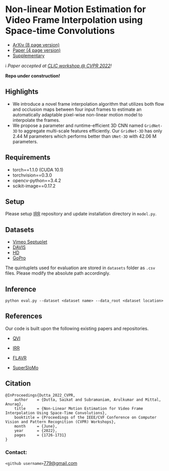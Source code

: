 # Non-linear Motion Estimation for Video Frame Interpolation using Space-time Convolutions

- [ArXiv (8 page version)](https://arxiv.org/abs/2201.11407)
- [Paper (4 page version)](https://openaccess.thecvf.com/content/CVPR2022W/CLIC/papers/Dutta_Non-Linear_Motion_Estimation_for_Video_Frame_Interpolation_Using_Space-Time_Convolutions_CVPRW_2022_paper.pdf)
- [Supplementary](https://openaccess.thecvf.com/content/CVPR2022W/CLIC/supplemental/Dutta_Non-Linear_Motion_Estimation_CVPRW_2022_supplemental.pdf)



:information_source:	_Paper accepted at [CLIC workshop @ CVPR 2022](compression.cc)!_

**Repo under construction!**

## Highlights 

- We introduce a novel frame interpolation algorithm that utilizes both flow and occlusion maps between 
four input frames to estimate an automatically adaptable pixel-wise non-linear motion model to interpolate
the frames.
- We propose a parameter and runtime-efficient 3D CNN named `GridNet-3D` to aggregate multi-scale
features efficiently. Our `GridNet-3D` has only 2.44 M parameters which performs better than `UNet-3D` with 
42.06 M parameters. 

## Requirements

- torch==1.1.0 (CUDA 10.1)
- torchvision==0.3.0
- opencv-python==3.4.2
- scikit-image==0.17.2


## Setup

Please setup [IRR](https://github.com/visinf/irr) repository and update installation directory in `model.py`.

## Datasets

- [Vimeo Septuplet](http://data.csail.mit.edu/tofu/dataset/vimeo_septuplet.zip)
- [DAVIS](https://data.vision.ee.ethz.ch/csergi/share/davis/DAVIS-2017-trainval-480p.zip)
- [HD](https://drive.google.com/drive/folders/191AIvKT1ofekHe0CN3co3O-izgamhETE?usp=sharing) 
- [GoPro](https://drive.google.com/file/d/1rJTmM9_mLCNzBUUhYIGldBYgup279E_f/view)

The quintuplets used for evaluation are stored in `datasets` folder as `.csv` files. Please modify the absolute path accordingly.

## Inference 

```
python eval.py --dataset <dataset name> --data_root <dataset location>
```


## References

Our code is built upon the following existing papers and repositories.

- [QVI](https://sites.google.com/view/xiangyuxu/qvi_nips19) 

- [IRR](https://github.com/visinf/irr) 

- [FLAVR](https://tarun005.github.io/FLAVR/)

- [SuperSloMo](https://github.com/avinashpaliwal/Super-SloMo)


## Citation

```
@InProceedings{Dutta_2022_CVPR,
    author    = {Dutta, Saikat and Subramaniam, Arulkumar and Mittal, Anurag},
    title     = {Non-Linear Motion Estimation for Video Frame Interpolation Using Space-Time Convolutions},
    booktitle = {Proceedings of the IEEE/CVF Conference on Computer Vision and Pattern Recognition (CVPR) Workshops},
    month     = {June},
    year      = {2022},
    pages     = {1726-1731}
}
```

### Contact:

`<github username>`779@gmail.com
